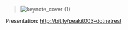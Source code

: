 >![keynote_cover (1)](https://raw.githubusercontent.com/florinasavei/peakit003-dotnetrest/master/keynote_cover.jpg)



Presentation: http://bit.ly/peakit003-dotnetrest 